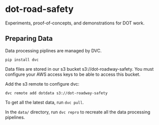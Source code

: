 # dot-road-safety

Experiments, proof-of-concepts, and demonstrations for DOT work. 


## Preparing Data

Data processing piplines are managed by DVC.

`pip install dvc`

Data files are stored in our s3 bucket s3://dot-roadway-safety. You must configure your AWS access keys to be able to access this bucket.

Add the s3 remote to configure dvc:

`dvc remote add dotdata s3://dot-roadway-safety`

To get all the latest data, run `dvc pull`. 

In the `data/` directory, run `dvc repro` to recreate all the data processing pipelines.
